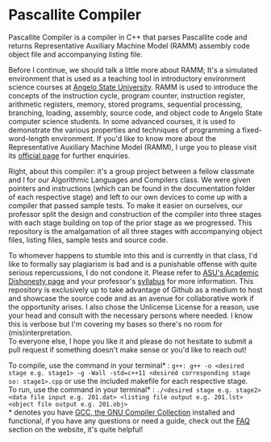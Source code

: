 # Pascallite Compiler

Pascallite Compiler is a compiler in C++ that parses Pascallite code and returns Representative Auxiliary Machine Model (RAMM) assembly code object file and accompanying listing file.

Before I continue, we should talk a little more about RAMM; It's a simulated environment that is used as a teaching tool in introductory environment science courses at [Angelo State University](https://cs.angelo.edu). RAMM is used to introduce the concepts of the instruction cycle, program counter, instruction register, arithmetic registers, memory, stored programs, sequential processing, branching, loading, assembly, source code, and object code to Angelo State computer science students. In some advanced courses, it is used to demonstrate the various properties and techniques of programming a fixed-word-length environment. If you'd like to know more about the Representative Auxiliary Machine Model (RAMM), I urge you to please visit its [official page](https://www.cs.angelo.edu/ramm/) for further enquiries. 

Right, about this compiler: it's a group project between a fellow classmate and I for our Algorithmic Languages and Compilers class. We were given pointers and instructions (which can be found in the documentation folder of each respective stage) and left to our own devices to come up with a compiler that passed sample tests. To make it easier on ourselves, our professor split the design and construction of the compiler into three stages with each stage building on top of the prior stage as we progressed. This repository is the amalgamation of all three stages with accompanying object files, listing files, sample tests and source code. 

To whomever happens to stumble into this and is currently in that class, I'd like to formally say plagiarism is bad and is a punishable offense with quite serious repercussions, I do not condone it. Please refer to [ASU's Academic Dishonesty page](https://www.angelo.edu/dept/writing_center/academic_honesty.php) and your professor's [syllabus](http://www.cs.angelo.edu/~mmotl/4301/syllabus.pdf) for more information. This repository is exclusively up to take advantage of Github as a medium to host and showcase the source code and as an avenue for collaborative work if the opportunity arises. I also chose the Unlicense License for a reason, use your head and consult with the necessary persons where needed. I know this is verbose but I'm covering my bases so there's no room for (mis)interpretation. <br />To everyone else, I hope you like it and please do not hesitate to submit a pull request if something  doesn't make sense or you'd like to reach out!

To compile, use the command in your terminal* : ```g++: g++ -o <desired stage e.g. stage1> -g -Wall -std=c++11 <desired corresponding stage so: stage1>.cpp``` or use the included makefile for each respective stage.
<br />To run, use the command in your terminal* : ```./<desired stage e.g. stage2> <data file input e.g. 201.dat> <listing file output e.g. 201.lst> <object file output e.g. 201.obj>```
<br /> \* denotes you have [GCC, the GNU Compiler Collection](https://gcc.gnu.org/) installed and functional, if you have any questions or need a guide, check out the [FAQ](https://gcc.gnu.org/faq.html) section on the website, it's quite helpful!